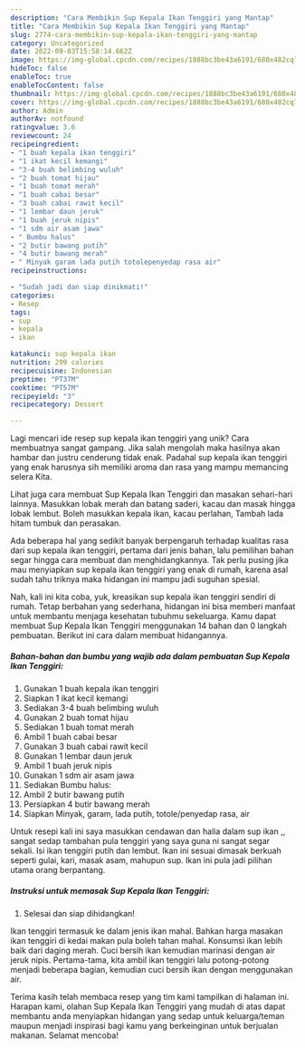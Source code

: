 ```yaml
---
description: "Cara Membikin Sup Kepala Ikan Tenggiri yang Mantap"
title: "Cara Membikin Sup Kepala Ikan Tenggiri yang Mantap"
slug: 2774-cara-membikin-sup-kepala-ikan-tenggiri-yang-mantap
category: Uncategorized
date: 2022-09-03T15:58:14.662Z
image: https://img-global.cpcdn.com/recipes/1888bc3be43a6191/680x482cq70/sup-kepala-ikan-tenggiri-foto-resep-utama.jpg
hideToc: false
enableToc: true
enableTocContent: false
thumbnail: https://img-global.cpcdn.com/recipes/1888bc3be43a6191/680x482cq70/sup-kepala-ikan-tenggiri-foto-resep-utama.jpg
cover: https://img-global.cpcdn.com/recipes/1888bc3be43a6191/680x482cq70/sup-kepala-ikan-tenggiri-foto-resep-utama.jpg
author: Admin
authorAv: notfound
ratingvalue: 3.6
reviewcount: 24
recipeingredient:
- "1 buah kepala ikan tenggiri"
- "1 ikat kecil kemangi"
- "3-4 buah belimbing wuluh"
- "2 buah tomat hijau"
- "1 buah tomat merah"
- "1 buah cabai besar"
- "3 buah cabai rawit kecil"
- "1 lembar daun jeruk"
- "1 buah jeruk nipis"
- "1 sdm air asam jawa"
- " Bumbu halus"
- "2 butir bawang putih"
- "4 butir bawang merah"
- " Minyak garam lada putih totolepenyedap rasa air"
recipeinstructions:

- "Sudah jadi dan siap dinikmati!"
categories:
- Resep
tags:
- sup
- kepala
- ikan

katakunci: sup kepala ikan 
nutrition: 299 calories
recipecuisine: Indonesian
preptime: "PT37M"
cooktime: "PT57M"
recipeyield: "3"
recipecategory: Dessert

---
```





Lagi mencari ide resep sup kepala ikan tenggiri yang unik? Cara membuatnya sangat gampang. Jika salah mengolah maka hasilnya akan hambar dan justru cenderung tidak enak. Padahal sup kepala ikan tenggiri yang enak harusnya sih memiliki aroma dan rasa yang mampu memancing selera Kita.





Lihat juga cara membuat Sup Kepala Ikan Tenggiri dan masakan sehari-hari lainnya. Masukkan lobak merah dan batang saderi, kacau dan masak hingga lobak lembut. Boleh masukkan kepala ikan, kacau perlahan, Tambah lada hitam tumbuk dan perasakan.

Ada beberapa hal yang sedikit banyak berpengaruh terhadap kualitas rasa dari sup kepala ikan tenggiri, pertama dari jenis bahan, lalu pemilihan bahan segar hingga cara membuat dan menghidangkannya. Tak perlu pusing jika mau menyiapkan sup kepala ikan tenggiri yang enak di rumah, karena asal sudah tahu triknya maka hidangan ini mampu jadi suguhan spesial.






Nah, kali ini kita coba, yuk, kreasikan sup kepala ikan tenggiri sendiri di rumah. Tetap berbahan yang sederhana, hidangan ini bisa memberi manfaat untuk membantu menjaga kesehatan tubuhmu sekeluarga. Kamu dapat membuat Sup Kepala Ikan Tenggiri menggunakan 14 bahan dan 0 langkah pembuatan. Berikut ini cara dalam membuat hidangannya.

<!--inarticleads1-->

##### Bahan-bahan dan bumbu yang wajib ada dalam pembuatan Sup Kepala Ikan Tenggiri:

1. Gunakan 1 buah kepala ikan tenggiri
1. Siapkan 1 ikat kecil kemangi
1. Sediakan 3-4 buah belimbing wuluh
1. Gunakan 2 buah tomat hijau
1. Sediakan 1 buah tomat merah
1. Ambil 1 buah cabai besar
1. Gunakan 3 buah cabai rawit kecil
1. Gunakan 1 lembar daun jeruk
1. Ambil 1 buah jeruk nipis
1. Gunakan 1 sdm air asam jawa
1. Sediakan  Bumbu halus:
1. Ambil 2 butir bawang putih
1. Persiapkan 4 butir bawang merah
1. Siapkan  Minyak, garam, lada putih, totole/penyedap rasa, air


Untuk resepi kali ini saya masukkan cendawan dan halia dalam sup ikan ,, sangat sedap tambahan pula tenggiri yang saya guna ni sangat segar sekali. Isi ikan tenggiri putih dan lembut. Ikan ini sesuai dimasak berkuah seperti gulai, kari, masak asam, mahupun sup. Ikan ini pula jadi pilihan utama orang berpantang. 

<!--inarticleads2-->

##### Instruksi untuk memasak Sup Kepala Ikan Tenggiri:


1. Selesai dan siap dihidangkan!

Ikan tenggiri termasuk ke dalam jenis ikan mahal. Bahkan harga masakan ikan tenggiri di kedai makan pula boleh tahan mahal. Konsumsi ikan lebih baik dari daging merah. Cuci bersih ikan kemudian marinasi dengan air jeruk nipis. Pertama-tama, kita ambil ikan tenggiri lalu potong-potong menjadi beberapa bagian, kemudian cuci bersih ikan dengan menggunakan air. 

Terima kasih telah membaca resep yang tim kami tampilkan di halaman ini. Harapan kami, olahan Sup Kepala Ikan Tenggiri yang mudah di atas dapat membantu anda menyiapkan hidangan yang sedap untuk keluarga/teman maupun menjadi inspirasi bagi kamu yang berkeinginan untuk berjualan makanan. Selamat mencoba!
